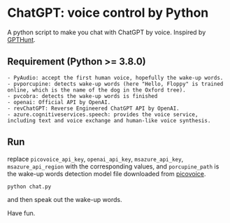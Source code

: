 # ChatGPT: voice control by Python

A python script to make you chat with ChatGPT by voice. Inspired by [GPTHunt](https://zhuanlan.zhihu.com/p/599181411).

## Requirement (Python >= 3.8.0)
    - PyAudio: accept the first human voice, hopefully the wake-up words.
    - pvporcupine: detects wake-up words (here "Hello, Floppy" is trained online, which is the name of the dog in the Oxford tree).
    - pvcobra: detects the wake-up words is finished
    - openai: Official API by OpenAI.
    - revChatGPT: Reverse Engineered ChatGPT API by OpenAI.
    - azure.cognitiveservices.speech: provides the voice service, including text and voice exchange and human-like voice synthesis.
  
## Run
replace ``picovoice_api_key``, ``openai_api_key``, ``msazure_api_key``, ``msazure_api_region`` with the corresponding values, and ``porcupine_path`` is the wake-up words detection model file downloaded from [picovoice](https://console.picovoice.ai).


```
python chat.py
```

and then speak out the wake-up words.

Have fun.


